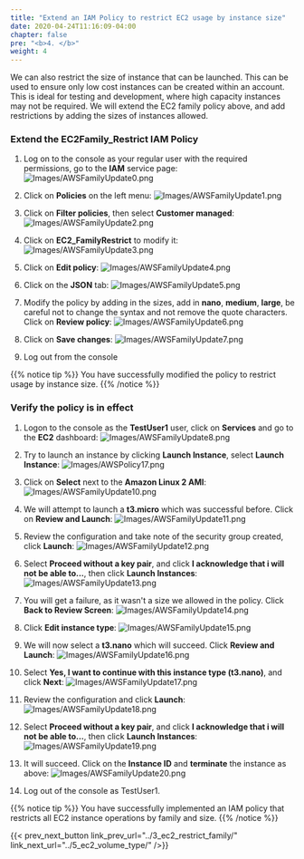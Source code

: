```yaml
---
title: "Extend an IAM Policy to restrict EC2 usage by instance size"
date: 2020-04-24T11:16:09-04:00
chapter: false
pre: "<b>4. </b>"
weight: 4
---
```


We can also restrict the size of instance that can be launched. This can be used to ensure only low cost instances can be created within an account. This is ideal for testing and development, where high capacity instances may not be required. We will extend the EC2 family policy above, and add restrictions by adding the sizes of instances allowed.


### Extend the EC2Family_Restrict IAM Policy

1. Log on to the console as your regular user with the required permissions, go to the **IAM** service page:
![Images/AWSFamilyUpdate0.png](/Cost/200_2_Cost_and_Usage_Governance/Images/AWSFamilyUpdate0.png)

2. Click on **Policies** on the left menu:
![Images/AWSFamilyUpdate1.png](/Cost/200_2_Cost_and_Usage_Governance/Images/AWSFamilyUpdate1.png)

3. Click on **Filter policies**, then select **Customer managed**:
![Images/AWSFamilyUpdate2.png](/Cost/200_2_Cost_and_Usage_Governance/Images/AWSFamilyUpdate2.png)

4. Click on **EC2_FamilyRestrict** to modify it:
![Images/AWSFamilyUpdate3.png](/Cost/200_2_Cost_and_Usage_Governance/Images/AWSFamilyUpdate3.png)

5. Click on **Edit policy**:
![Images/AWSFamilyUpdate4.png](/Cost/200_2_Cost_and_Usage_Governance/Images/AWSFamilyUpdate4.png)

6. Click on the **JSON** tab:
![Images/AWSFamilyUpdate5.png](/Cost/200_2_Cost_and_Usage_Governance/Images/AWSFamilyUpdate5.png)

7. Modify the policy by adding in the sizes, add in **nano**, **medium**, **large**, be careful not to change the syntax and not remove the quote characters. Click on **Review policy**:
![Images/AWSFamilyUpdate6.png](/Cost/200_2_Cost_and_Usage_Governance/Images/AWSFamilyUpdate6.png)

8. Click on **Save changes**:
![Images/AWSFamilyUpdate7.png](/Cost/200_2_Cost_and_Usage_Governance/Images/AWSFamilyUpdate7.png)

9. Log out from the console

{{% notice tip %}}
You have successfully modified the policy to restrict usage by instance size.
{{% /notice %}}


### Verify the policy is in effect

1. Logon to the console as the **TestUser1** user, click on **Services** and go to the **EC2** dashboard:
![Images/AWSFamilyUpdate8.png](/Cost/200_2_Cost_and_Usage_Governance/Images/AWSFamilyUpdate8.png)

3. Try to launch an instance by clicking **Launch Instance**, select **Launch Instance**:
![Images/AWSPolicy17.png](/Cost/200_2_Cost_and_Usage_Governance/Images/AWSPolicy17.png)

3. Click on **Select** next to the  **Amazon Linux 2 AMI**:
![Images/AWSFamilyUpdate10.png](/Cost/200_2_Cost_and_Usage_Governance/Images/AWSFamilyUpdate10.png)

4. We will attempt to launch a **t3.micro** which was successful before. Click on **Review and Launch**:
![Images/AWSFamilyUpdate11.png](/Cost/200_2_Cost_and_Usage_Governance/Images/AWSFamilyUpdate11.png)

5. Review the configuration and take note of the security group created, click **Launch**:
![Images/AWSFamilyUpdate12.png](/Cost/200_2_Cost_and_Usage_Governance/Images/AWSFamilyUpdate12.png)

6. Select **Proceed without a key pair**, and click **I acknowledge that i will not be able to...**, then click **Launch Instances**:
![Images/AWSFamilyUpdate13.png](/Cost/200_2_Cost_and_Usage_Governance/Images/AWSFamilyUpdate13.png)

7. You will get a failure, as it wasn't a size we allowed in the policy. Click **Back to Review Screen**:
![Images/AWSFamilyUpdate14.png](/Cost/200_2_Cost_and_Usage_Governance/Images/AWSFamilyUpdate14.png)

8. Click **Edit instance type**:
![Images/AWSFamilyUpdate15.png](/Cost/200_2_Cost_and_Usage_Governance/Images/AWSFamilyUpdate15.png)

9. We will now select a **t3.nano** which will succeed. Click **Review and Launch**:
![Images/AWSFamilyUpdate16.png](/Cost/200_2_Cost_and_Usage_Governance/Images/AWSFamilyUpdate16.png)

10. Select **Yes, I want to continue with this instance type (t3.nano)**, and click **Next**:
![Images/AWSFamilyUpdate17.png](/Cost/200_2_Cost_and_Usage_Governance/Images/AWSFamilyUpdate17.png)

11. Review the configuration and click **Launch**:
![Images/AWSFamilyUpdate18.png](/Cost/200_2_Cost_and_Usage_Governance/Images/AWSFamilyUpdate18.png)

12. Select **Proceed without a key pair**, and click **I acknowledge that i will not be able to...**, then click **Launch Instances**:
![Images/AWSFamilyUpdate19.png](/Cost/200_2_Cost_and_Usage_Governance/Images/AWSFamilyUpdate19.png)

13. It will succeed. Click on the **Instance ID** and **terminate** the instance as above:
![Images/AWSFamilyUpdate20.png](/Cost/200_2_Cost_and_Usage_Governance/Images/AWSFamilyUpdate20.png)

13. Log out of the console as TestUser1.

{{% notice tip %}}
You have successfully implemented an IAM policy that restricts all EC2 instance operations by family and size.
{{% /notice %}}


{{< prev_next_button link_prev_url="../3_ec2_restrict_family/" link_next_url="../5_ec2_volume_type/" />}}
